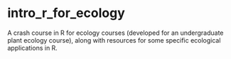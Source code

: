 # intro_r_for_ecology
A crash course in R for ecology courses (developed for an undergraduate plant ecology course), along with resources for some specific ecological applications in R.
